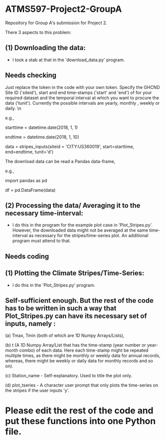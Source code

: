 # ATMS597-Project2-GroupA
Repository for Group A's submission for Project 2.

There 3 aspects to this problem:

## (1) Downloading the data:
   - I took a stab at that in the 'download_data.py' program. 
   ## Needs checking
   
   Just replace the token in the code with your own token. Specify the GHCND Site ID ('siteid'), start and end time-stamps ('start' and 'end') of for your required dataset and the temporal interval at which you want to procure the data ('tunit'). Currently the possible intervals are yearly, monthly , weekly or daily. \n
   
   e.g., 
   
   starttime = datetime.date(2018, 1, 1)
   
   endtime = datetime.date(2018, 1, 10)
   
   data = stripes_inputs(siteid = 'CITY:US360019', start=starttime, end=endtime, tunit='d')
   
   The download data can be read a Pandas data-frame,
   
   e.g.,
   
   import pandas as pd
   
   df = pd.DataFrame(data)
   
## (2) Processing the data/ Averaging it to the necessary time-interval:
   - I do this in the program for the example plot case in 'Plot_Stripes.py'. However, the downloaded data might not be averaged at the same time-interval as necessary for the stripes/time-series plot. An additional program must attend to that.
   
   ## Needs coding
   
## (1) Plotting the Climate Stripes/Time-Series:

   - I do this in the 'Plot_Stripes.py' program. 
   
   ## Self-sufficient enough. But the rest of the code has to be written in such a way that Plot_Stripes.py can have its necessary set of inputs, namely :
   
   (a) Tmax, Tmin (both of which are 1D Numpy Arrays/Lists), 
   
   (b) t (A 1D Numpy Array/List that has the time-stamp (year number or year-month combo) of each data. Here each time-stamp might be repeated multiple times, as there might be monthly or weekly data for annual records, whereas, there might be weekly or daily data for monthly records and so on).
   
   (c) Station_name - Self-explanatory. Used to title the plot only.
   
   (d) plot_tseries - A character user prompt that only plots the time-series on the stripes if the user inputs 'y'.
   
# Please edit the rest of the code and put these functions into one Python file.


